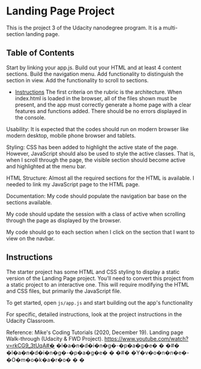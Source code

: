 # Landing Page Project
This is the project 3 of the Udacity nanodegree program. It is a multi-section landing page.

## Table of Contents
Start by linking your app.js.
Build out your HTML and at least 4 content sections.
Build the navigation menu.
Add functionality to distinguish the section in view.
Add the functionality to scroll to sections.

* [Instructions](#instructions)
The first criteria on the rubric is the architecture. When index.html is loaded in the browser, all of the files shown must be present, and the app must correctly generate a home page with a clear features and functions added. There should be no errors displayed in the console.

Usability: It is expected that the codes should run on modern browser like modern desktop, mobile phone browser and tablets.

Styling: CSS has been added to highlight the active state of the page. However, JavaScript should also be used to style the active classes. That is, when I scroll through the page, the visible section should become active and highlighted at the menu bar.

HTML Structure: Almost all the required sections for the HTML is available. I needed to link my JavaScript page to the HTML page.

Documentation: My code should populate the navigation bar base on the sections available.

My code should update the session with a class of active when scrolling through the page as displayed by the browser.

My code should go to each section when I click on the section that I want to view on the navbar.

## Instructions

The starter project has some HTML and CSS styling to display a static version of the Landing Page project. You'll need to convert this project from a static project to an interactive one. This will require modifying the HTML and CSS files, but primarily the JavaScript file.

To get started, open `js/app.js` and start building out the app's functionality

For specific, detailed instructions, look at the project instructions in the Udacity Classroom.


Reference:
Mike's Coding Tutorials (2020, December 19). Landing page Walk-through (Udacity & FWD Project).
https://www.youtube.com/watch?v=rkCG9_3tUqA#� �l�a�n�d�i�n�g�-�p�a�g�e�
�
�#� �l�a�n�d�i�n�g�-�p�a�g�e�
�
�#� �Y�v�o�n�n�e�-�O�m�o�k�a�r�o�
�
�
